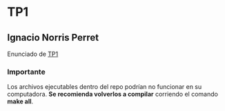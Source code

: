 # TP1
## Ignacio Norris Perret

Enunciado de [TP1](https://josemariasola.github.io/ssl/assignments/2021/Ssl%20Assignments.pdf#page=21)

### Importante

Los archivos ejecutables dentro del repo podrían no funcionar en su computadora. **Se recomienda volverlos a compilar** corriendo el comando **make all**.
